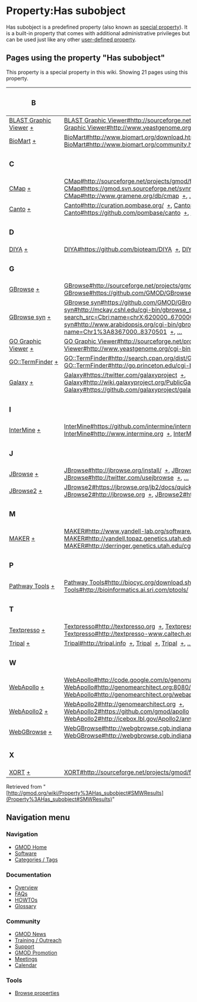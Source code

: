 



<span id="top"></span>




# <span dir="auto">Property:Has subobject</span>











Has subobject is a predefined property (also known as <a
href="https://www.semantic-mediawiki.org/wiki/Help:Special_properties"
class="external text" rel="nofollow">special property</a>). It is a
built-in property that comes with additional administrative privileges
but can be used just like any other
<a href="https://www.semantic-mediawiki.org/wiki/Property"
class="external text" rel="nofollow">user-defined property</a>.



  
<span id="SMWResults"></span>



## Pages using the property "Has subobject"

This property is a special property in this wiki. Showing 21 pages using
this property.

<table style="width: 100%; ">
<colgroup>
<col style="width: 50%" />
<col style="width: 50%" />
</colgroup>
<thead>
<tr class="header">
<th class="smwpropname"><h3 id="b">B</h3></th>
<th></th>
</tr>
</thead>
<tbody>
<tr class="odd">
<td class="smwpropname"><a href="BLAST_Graphic_Viewer.1"
title="BLAST Graphic Viewer">BLAST Graphic Viewer</a> <span
class="smwbrowse"><a href="Special%253ABrowse/BLAST-20Graphic-20Viewer"
title="Special%253ABrowse/BLAST-20Graphic-20Viewer">+</a></span></td>
<td class="smwprops"><a
href="BLAST_Graphic_Viewer.1#http:.2F.2Fsourceforge.net.2Fprojects.2Fgmod.2Ffiles.2FblastGraphic.2F"
title="BLAST Graphic Viewer">BLAST Graphic
Viewer#http://sourceforge.net/projects/gmod/files/blastGraphic/</a>  <span
class="smwsearch"><a
href="Special%3ASearchByProperty/Has-20subobject/BLAST-20Graphic-20Viewer-23http%3A-2F-2Fsourceforge.net-2Fprojects-2Fgmod-2Ffiles-2FblastGraphic-2F"
title="Special%3ASearchByProperty/Has-20subobject/BLAST-20Graphic-20Viewer-23http%3A-2F-2Fsourceforge.net-2Fprojects-2Fgmod-2Ffiles-2FblastGraphic-2F">+</a></span>,
<a
href="BLAST_Graphic_Viewer.1#http:.2F.2Fwww.yeastgenome.org.2Fcgi-bin.2Fblast-sgd.pl"
title="BLAST Graphic Viewer">BLAST Graphic
Viewer#http://www.yeastgenome.org/cgi-bin/blast-sgd.pl</a>  <span
class="smwsearch"><a
href="Special%3ASearchByProperty/Has-20subobject/BLAST-20Graphic-20Viewer-23http%3A-2F-2Fwww.yeastgenome.org-2Fcgi-2Dbin-2Fblast-2Dsgd.pl"
title="Special%3ASearchByProperty/Has-20subobject/BLAST-20Graphic-20Viewer-23http%3A-2F-2Fwww.yeastgenome.org-2Fcgi-2Dbin-2Fblast-2Dsgd.pl">+</a></span></td>
</tr>
<tr class="even">
<td class="smwpropname"><a href="BioMart"
title="BioMart">BioMart</a> <span class="smwbrowse"><a
href="Special%253ABrowse/BioMart"
title="Special%253ABrowse/BioMart">+</a></span></td>
<td class="smwprops"><a
href="BioMart#http:.2F.2Fwww.biomart.org.2Fdownload.html"
title="BioMart">BioMart#http://www.biomart.org/download.html</a>  <span
class="smwsearch"><a
href="Special%3ASearchByProperty/Has-20subobject/BioMart-23http%3A-2F-2Fwww.biomart.org-2Fdownload.html"
title="Special%3ASearchByProperty/Has-20subobject/BioMart-23http%3A-2F-2Fwww.biomart.org-2Fdownload.html">+</a></span>,
<a href="BioMart#http:.2F.2Fwww.biomart.org.2F"
title="BioMart">BioMart#http://www.biomart.org/</a>  <span
class="smwsearch"><a
href="Special%3ASearchByProperty/Has-20subobject/BioMart-23http%3A-2F-2Fwww.biomart.org-2F"
title="Special%3ASearchByProperty/Has-20subobject/BioMart-23http%3A-2F-2Fwww.biomart.org-2F">+</a></span>,
<a href="BioMart#http:.2F.2Fwww.biomart.org.2Fcommunity.html"
title="BioMart">BioMart#http://www.biomart.org/community.html</a>  <span
class="smwsearch"><a
href="Special%3ASearchByProperty/Has-20subobject/BioMart-23http%3A-2F-2Fwww.biomart.org-2Fcommunity.html"
title="Special%3ASearchByProperty/Has-20subobject/BioMart-23http%3A-2F-2Fwww.biomart.org-2Fcommunity.html">+</a></span>,
<a href="Special%3APageProperty/BioMart%3A%3AHas_subobject"
title="Special:PageProperty/BioMart::Has subobject">…</a></td>
</tr>
<tr class="odd">
<td class="smwpropname"><h3 id="c">C</h3></td>
<td></td>
</tr>
<tr class="even">
<td class="smwpropname"><a href="CMap.1" title="CMap">CMap</a> <span
class="smwbrowse"><a href="Special%253ABrowse/CMap"
title="Special%253ABrowse/CMap">+</a></span></td>
<td class="smwprops"><a
href="CMap.1#http:.2F.2Fsourceforge.net.2Fprojects.2Fgmod.2Ffiles.2Fcmap.2F"
title="CMap">CMap#http://sourceforge.net/projects/gmod/files/cmap/</a>  <span
class="smwsearch"><a
href="Special%3ASearchByProperty/Has-20subobject/CMap-23http%3A-2F-2Fsourceforge.net-2Fprojects-2Fgmod-2Ffiles-2Fcmap-2F"
title="Special%3ASearchByProperty/Has-20subobject/CMap-23http%3A-2F-2Fsourceforge.net-2Fprojects-2Fgmod-2Ffiles-2Fcmap-2F">+</a></span>,
<a
href="CMap.1#https:.2F.2Fgmod.svn.sourceforge.net.2Fsvnroot.2Fgmod.2Fcmap"
title="CMap">CMap#https://gmod.svn.sourceforge.net/svnroot/gmod/cmap</a>  <span
class="smwsearch"><a
href="Special%3ASearchByProperty/Has-20subobject/CMap-23https%3A-2F-2Fgmod.svn.sourceforge.net-2Fsvnroot-2Fgmod-2Fcmap"
title="Special%3ASearchByProperty/Has-20subobject/CMap-23https%3A-2F-2Fgmod.svn.sourceforge.net-2Fsvnroot-2Fgmod-2Fcmap">+</a></span>,
<a href="CMap.1#http:.2F.2Fwww.gramene.org.2Fdb.2Fcmap"
title="CMap">CMap#http://www.gramene.org/db/cmap</a>  <span
class="smwsearch"><a
href="Special%3ASearchByProperty/Has-20subobject/CMap-23http%3A-2F-2Fwww.gramene.org-2Fdb-2Fcmap"
title="Special%3ASearchByProperty/Has-20subobject/CMap-23http%3A-2F-2Fwww.gramene.org-2Fdb-2Fcmap">+</a></span>,
<a href="Special%3APageProperty/CMap%3A%3AHas_subobject"
title="Special:PageProperty/CMap::Has subobject">…</a></td>
</tr>
<tr class="odd">
<td class="smwpropname"><a href="Canto" title="Canto">Canto</a> <span
class="smwbrowse"><a href="Special%253ABrowse/Canto"
title="Special%253ABrowse/Canto">+</a></span></td>
<td class="smwprops"><a href="Canto#http:.2F.2Fcuration.pombase.org.2F"
title="Canto">Canto#http://curation.pombase.org/</a>  <span
class="smwsearch"><a
href="Special%3ASearchByProperty/Has-20subobject/Canto-23http%3A-2F-2Fcuration.pombase.org-2F"
title="Special%3ASearchByProperty/Has-20subobject/Canto-23http%3A-2F-2Fcuration.pombase.org-2F">+</a></span>,
<a href="Canto#http:.2F.2Fcuration.pombase.org.2Fdemo"
title="Canto">Canto#http://curation.pombase.org/demo</a>  <span
class="smwsearch"><a
href="Special%3ASearchByProperty/Has-20subobject/Canto-23http%3A-2F-2Fcuration.pombase.org-2Fdemo"
title="Special%3ASearchByProperty/Has-20subobject/Canto-23http%3A-2F-2Fcuration.pombase.org-2Fdemo">+</a></span>,
<a href="Canto#https:.2F.2Fgithub.com.2Fpombase.2Fcanto"
title="Canto">Canto#https://github.com/pombase/canto</a>  <span
class="smwsearch"><a
href="Special%3ASearchByProperty/Has-20subobject/Canto-23https%3A-2F-2Fgithub.com-2Fpombase-2Fcanto"
title="Special%3ASearchByProperty/Has-20subobject/Canto-23https%3A-2F-2Fgithub.com-2Fpombase-2Fcanto">+</a></span>,
<a href="Special%3APageProperty/Canto%3A%3AHas_subobject"
title="Special:PageProperty/Canto::Has subobject">…</a></td>
</tr>
<tr class="even">
<td class="smwpropname"><h3 id="d">D</h3></td>
<td></td>
</tr>
<tr class="odd">
<td class="smwpropname"><a href="DIYA" title="DIYA">DIYA</a> <span
class="smwbrowse"><a href="Special%253ABrowse/DIYA"
title="Special%253ABrowse/DIYA">+</a></span></td>
<td class="smwprops"><a
href="DIYA#https:.2F.2Fgithub.com.2Fbioteam.2FDIYA"
title="DIYA">DIYA#https://github.com/bioteam/DIYA</a>  <span
class="smwsearch"><a
href="Special%3ASearchByProperty/Has-20subobject/DIYA-23https%3A-2F-2Fgithub.com-2Fbioteam-2FDIYA"
title="Special%3ASearchByProperty/Has-20subobject/DIYA-23https%3A-2F-2Fgithub.com-2Fbioteam-2FDIYA">+</a></span>,
<a href="DIYA#_2957d43c15df6d72a07738da3e51a062"
title="DIYA">DIYA</a>  <span class="smwsearch"><a
href="Special%3ASearchByProperty/Has-20subobject/DIYA-23_2957d43c15df6d72a07738da3e51a062"
title="Special%3ASearchByProperty/Has-20subobject/DIYA-23 2957d43c15df6d72a07738da3e51a062">+</a></span></td>
</tr>
<tr class="even">
<td class="smwpropname"><h3 id="g">G</h3></td>
<td></td>
</tr>
<tr class="odd">
<td class="smwpropname"><a href="GBrowse.1"
title="GBrowse">GBrowse</a> <span class="smwbrowse"><a
href="Special%253ABrowse/GBrowse"
title="Special%253ABrowse/GBrowse">+</a></span></td>
<td class="smwprops"><a
href="GBrowse.1#http:.2F.2Fsourceforge.net.2Fprojects.2Fgmod.2Ffiles.2FGeneric.2520Genome.2520Browser.2F"
title="GBrowse">GBrowse#http://sourceforge.net/projects/gmod/files/Generic%20Genome%20Browser/</a>  <span
class="smwsearch"><a
href="Special%3ASearchByProperty/Has-20subobject/GBrowse-23http%3A-2F-2Fsourceforge.net-2Fprojects-2Fgmod-2Ffiles-2FGeneric-2520Genome-2520Browser-2F"
title="Special%3ASearchByProperty/Has-20subobject/GBrowse-23http%3A-2F-2Fsourceforge.net-2Fprojects-2Fgmod-2Ffiles-2FGeneric-2520Genome-2520Browser-2F">+</a></span>,
<a href="GBrowse.1#https:.2F.2Fgithub.com.2FGMOD.2FGBrowse"
title="GBrowse">GBrowse#https://github.com/GMOD/GBrowse</a>  <span
class="smwsearch"><a
href="Special%3ASearchByProperty/Has-20subobject/GBrowse-23https%3A-2F-2Fgithub.com-2FGMOD-2FGBrowse"
title="Special%3ASearchByProperty/Has-20subobject/GBrowse-23https%3A-2F-2Fgithub.com-2FGMOD-2FGBrowse">+</a></span>,
<a href="GBrowse.1#http:.2F.2Fgbrowse.org"
title="GBrowse">GBrowse#http://gbrowse.org</a>  <span
class="smwsearch"><a
href="Special%3ASearchByProperty/Has-20subobject/GBrowse-23http%3A-2F-2Fgbrowse.org"
title="Special%3ASearchByProperty/Has-20subobject/GBrowse-23http%3A-2F-2Fgbrowse.org">+</a></span>,
<a href="Special%3APageProperty/GBrowse%3A%3AHas_subobject"
title="Special:PageProperty/GBrowse::Has subobject">…</a></td>
</tr>
<tr class="even">
<td class="smwpropname"><a href="GBrowse_syn.1"
title="GBrowse syn">GBrowse syn</a> <span class="smwbrowse"><a
href="Special%253ABrowse/GBrowse-20syn"
title="Special%253ABrowse/GBrowse-20syn">+</a></span></td>
<td class="smwprops"><a
href="GBrowse_syn.1#https:.2F.2Fgithub.com.2FGMOD.2FGBrowse"
title="GBrowse syn">GBrowse
syn#https://github.com/GMOD/GBrowse</a>  <span class="smwsearch"><a
href="Special%3ASearchByProperty/Has-20subobject/GBrowse-20syn-23https%3A-2F-2Fgithub.com-2FGMOD-2FGBrowse"
title="Special%3ASearchByProperty/Has-20subobject/GBrowse-20syn-23https%3A-2F-2Fgithub.com-2FGMOD-2FGBrowse">+</a></span>,
<a
href="GBrowse_syn.1#http:.2F.2Fmckay.cshl.edu.2Fcgi-bin.2Fgbrowse_syn.2Fmercator.2F.3Fsearch_src.3DCbri.3Bname.3DchrX:620000..670000"
title="GBrowse syn">GBrowse
syn#http://mckay.cshl.edu/cgi-bin/gbrowse_syn/mercator/?search_src=Cbri;name=chrX:620000..670000</a>  <span
class="smwsearch"><a
href="Special%3ASearchByProperty/Has-20subobject/GBrowse-20syn-23http%3A-2F-2Fmckay.cshl.edu-2Fcgi-2Dbin-2Fgbrowse_syn-2Fmercator-2F-3Fsearch_src=Cbri%3Bname=chrX%3A620000..670000"
title="Special%3ASearchByProperty/Has-20subobject/GBrowse-20syn-23http:-2F-2Fmckay.cshl.edu-2Fcgi-2Dbin-2Fgbrowse syn-2Fmercator-2F-3Fsearch src=Cbri;name=chrX:620000..670000">+</a></span>,
<a
href="GBrowse_syn.1#http:.2F.2Fwww.arabidopsis.org.2Fcgi-bin.2Fgbrowse_syn.2Farabidopsis.2F.3Fname.3DChr1.253A8367000..8370501"
title="GBrowse syn">GBrowse
syn#http://www.arabidopsis.org/cgi-bin/gbrowse_syn/arabidopsis/?name=Chr1%3A8367000..8370501</a>  <span
class="smwsearch"><a
href="Special%3ASearchByProperty/Has-20subobject/GBrowse-20syn-23http%3A-2F-2Fwww.arabidopsis.org-2Fcgi-2Dbin-2Fgbrowse_syn-2Farabidopsis-2F-3Fname=Chr1-253A8367000..8370501"
title="Special%3ASearchByProperty/Has-20subobject/GBrowse-20syn-23http:-2F-2Fwww.arabidopsis.org-2Fcgi-2Dbin-2Fgbrowse syn-2Farabidopsis-2F-3Fname=Chr1-253A8367000..8370501">+</a></span>,
<a href="Special%3APageProperty/GBrowse_syn%3A%3AHas_subobject"
title="Special:PageProperty/GBrowse syn::Has subobject">…</a></td>
</tr>
<tr class="odd">
<td class="smwpropname"><a href="GO_Graphic_Viewer.1"
title="GO Graphic Viewer">GO Graphic Viewer</a> <span
class="smwbrowse"><a href="Special%253ABrowse/GO-20Graphic-20Viewer"
title="Special%253ABrowse/GO-20Graphic-20Viewer">+</a></span></td>
<td class="smwprops"><a
href="GO_Graphic_Viewer.1#http:.2F.2Fsourceforge.net.2Fprojects.2Fgmod.2Ffiles.2FGOView.2F"
title="GO Graphic Viewer">GO Graphic
Viewer#http://sourceforge.net/projects/gmod/files/GOView/</a>  <span
class="smwsearch"><a
href="Special%3ASearchByProperty/Has-20subobject/GO-20Graphic-20Viewer-23http%3A-2F-2Fsourceforge.net-2Fprojects-2Fgmod-2Ffiles-2FGOView-2F"
title="Special%3ASearchByProperty/Has-20subobject/GO-20Graphic-20Viewer-23http%3A-2F-2Fsourceforge.net-2Fprojects-2Fgmod-2Ffiles-2FGOView-2F">+</a></span>,
<a
href="GO_Graphic_Viewer.1#http:.2F.2Fwww.yeastgenome.org.2Fcgi-bin.2FGO.2FgoTermFinder.pl"
title="GO Graphic Viewer">GO Graphic
Viewer#http://www.yeastgenome.org/cgi-bin/GO/goTermFinder.pl</a>  <span
class="smwsearch"><a
href="Special%3ASearchByProperty/Has-20subobject/GO-20Graphic-20Viewer-23http%3A-2F-2Fwww.yeastgenome.org-2Fcgi-2Dbin-2FGO-2FgoTermFinder.pl"
title="Special%3ASearchByProperty/Has-20subobject/GO-20Graphic-20Viewer-23http%3A-2F-2Fwww.yeastgenome.org-2Fcgi-2Dbin-2FGO-2FgoTermFinder.pl">+</a></span></td>
</tr>
<tr class="even">
<td class="smwpropname"><a href="GO%3A%3ATermFinder.1"
title="GO::TermFinder">GO::TermFinder</a> <span class="smwbrowse"><a
href="Special%253ABrowse/GO%3A%3ATermFinder"
title="Special%253ABrowse/GO%3A%3ATermFinder">+</a></span></td>
<td class="smwprops"><a
href="GO%3A%3ATermFinder.1#http:.2F.2Fsearch.cpan.org.2Fdist.2FGO-TermFinder.2F"
title="GO::TermFinder">GO::TermFinder#http://search.cpan.org/dist/GO-TermFinder/</a>  <span
class="smwsearch"><a
href="Special%3ASearchByProperty/Has-20subobject/GO%3A%3ATermFinder-23http%3A-2F-2Fsearch.cpan.org-2Fdist-2FGO-2DTermFinder-2F"
title="Special%3ASearchByProperty/Has-20subobject/GO%3A%3ATermFinder-23http%3A-2F-2Fsearch.cpan.org-2Fdist-2FGO-2DTermFinder-2F">+</a></span>,
<a
href="GO%3A%3ATermFinder.1#http:.2F.2Fgo.princeton.edu.2Fcgi-bin.2FGOTermFinder.2FGOTermFinder"
title="GO::TermFinder">GO::TermFinder#http://go.princeton.edu/cgi-bin/GOTermFinder/GOTermFinder</a>  <span
class="smwsearch"><a
href="Special%3ASearchByProperty/Has-20subobject/GO%3A%3ATermFinder-23http%3A-2F-2Fgo.princeton.edu-2Fcgi-2Dbin-2FGOTermFinder-2FGOTermFinder"
title="Special%3ASearchByProperty/Has-20subobject/GO%3A%3ATermFinder-23http%3A-2F-2Fgo.princeton.edu-2Fcgi-2Dbin-2FGOTermFinder-2FGOTermFinder">+</a></span></td>
</tr>
<tr class="odd">
<td class="smwpropname"><a href="Galaxy.1"
title="Galaxy">Galaxy</a> <span class="smwbrowse"><a
href="Special%253ABrowse/Galaxy"
title="Special%253ABrowse/Galaxy">+</a></span></td>
<td class="smwprops"><a
href="Galaxy.1#https:.2F.2Ftwitter.com.2Fgalaxyproject"
title="Galaxy">Galaxy#https://twitter.com/galaxyproject</a>  <span
class="smwsearch"><a
href="Special%3ASearchByProperty/Has-20subobject/Galaxy-23https%3A-2F-2Ftwitter.com-2Fgalaxyproject"
title="Special%3ASearchByProperty/Has-20subobject/Galaxy-23https%3A-2F-2Ftwitter.com-2Fgalaxyproject">+</a></span>,
<a
href="Galaxy.1#http:.2F.2Fwiki.galaxyproject.org.2FPublicGalaxyServers"
title="Galaxy">Galaxy#http://wiki.galaxyproject.org/PublicGalaxyServers</a>  <span
class="smwsearch"><a
href="Special%3ASearchByProperty/Has-20subobject/Galaxy-23http%3A-2F-2Fwiki.galaxyproject.org-2FPublicGalaxyServers"
title="Special%3ASearchByProperty/Has-20subobject/Galaxy-23http%3A-2F-2Fwiki.galaxyproject.org-2FPublicGalaxyServers">+</a></span>,
<a href="Galaxy.1#https:.2F.2Fgithub.com.2Fgalaxyproject.2Fgalaxy.2F"
title="Galaxy">Galaxy#https://github.com/galaxyproject/galaxy/</a>  <span
class="smwsearch"><a
href="Special%3ASearchByProperty/Has-20subobject/Galaxy-23https%3A-2F-2Fgithub.com-2Fgalaxyproject-2Fgalaxy-2F"
title="Special%3ASearchByProperty/Has-20subobject/Galaxy-23https%3A-2F-2Fgithub.com-2Fgalaxyproject-2Fgalaxy-2F">+</a></span>,
<a href="Special%3APageProperty/Galaxy%3A%3AHas_subobject"
title="Special:PageProperty/Galaxy::Has subobject">…</a></td>
</tr>
<tr class="even">
<td class="smwpropname"><h3 id="i">I</h3></td>
<td></td>
</tr>
<tr class="odd">
<td class="smwpropname"><a href="InterMine"
title="InterMine">InterMine</a> <span class="smwbrowse"><a
href="Special%253ABrowse/InterMine"
title="Special%253ABrowse/InterMine">+</a></span></td>
<td class="smwprops"><a
href="InterMine#https:.2F.2Fgithub.com.2Fintermine.2Fintermine.git"
title="InterMine">InterMine#https://github.com/intermine/intermine.git</a>  <span
class="smwsearch"><a
href="Special%3ASearchByProperty/Has-20subobject/InterMine-23https%3A-2F-2Fgithub.com-2Fintermine-2Fintermine.git"
title="Special%3ASearchByProperty/Has-20subobject/InterMine-23https%3A-2F-2Fgithub.com-2Fintermine-2Fintermine.git">+</a></span>,
<a href="InterMine#http:.2F.2Fwww.intermine.org"
title="InterMine">InterMine#http://www.intermine.org</a>  <span
class="smwsearch"><a
href="Special%3ASearchByProperty/Has-20subobject/InterMine-23http%3A-2F-2Fwww.intermine.org"
title="Special%3ASearchByProperty/Has-20subobject/InterMine-23http%3A-2F-2Fwww.intermine.org">+</a></span>,
<a href="InterMine#http:.2F.2Fwww.flymine.org"
title="InterMine">InterMine#http://www.flymine.org</a>  <span
class="smwsearch"><a
href="Special%3ASearchByProperty/Has-20subobject/InterMine-23http%3A-2F-2Fwww.flymine.org"
title="Special%3ASearchByProperty/Has-20subobject/InterMine-23http%3A-2F-2Fwww.flymine.org">+</a></span>,
<a href="Special%3APageProperty/InterMine%3A%3AHas_subobject"
title="Special:PageProperty/InterMine::Has subobject">…</a></td>
</tr>
<tr class="even">
<td class="smwpropname"><h3 id="j">J</h3></td>
<td></td>
</tr>
<tr class="odd">
<td class="smwpropname"><a href="JBrowse.1"
title="JBrowse">JBrowse</a> <span class="smwbrowse"><a
href="Special%253ABrowse/JBrowse"
title="Special%253ABrowse/JBrowse">+</a></span></td>
<td class="smwprops"><a
href="JBrowse.1#http:.2F.2Fjbrowse.org.2Finstall.2F"
title="JBrowse">JBrowse#http://jbrowse.org/install/</a>  <span
class="smwsearch"><a
href="Special%3ASearchByProperty/Has-20subobject/JBrowse-23http%3A-2F-2Fjbrowse.org-2Finstall-2F"
title="Special%3ASearchByProperty/Has-20subobject/JBrowse-23http%3A-2F-2Fjbrowse.org-2Finstall-2F">+</a></span>,
<a href="JBrowse.1#http:.2F.2Fjbrowse.org"
title="JBrowse">JBrowse#http://jbrowse.org</a>  <span
class="smwsearch"><a
href="Special%3ASearchByProperty/Has-20subobject/JBrowse-23http%3A-2F-2Fjbrowse.org"
title="Special%3ASearchByProperty/Has-20subobject/JBrowse-23http%3A-2F-2Fjbrowse.org">+</a></span>,
<a href="JBrowse.1#http:.2F.2Ftwitter.com.2Fusejbrowse"
title="JBrowse">JBrowse#http://twitter.com/usejbrowse</a>  <span
class="smwsearch"><a
href="Special%3ASearchByProperty/Has-20subobject/JBrowse-23http%3A-2F-2Ftwitter.com-2Fusejbrowse"
title="Special%3ASearchByProperty/Has-20subobject/JBrowse-23http%3A-2F-2Ftwitter.com-2Fusejbrowse">+</a></span>,
<a href="Special%3APageProperty/JBrowse%3A%3AHas_subobject"
title="Special:PageProperty/JBrowse::Has subobject">…</a></td>
</tr>
<tr class="even">
<td class="smwpropname"><a href="JBrowse2"
title="JBrowse2">JBrowse2</a> <span class="smwbrowse"><a
href="Special%253ABrowse/JBrowse2"
title="Special%253ABrowse/JBrowse2">+</a></span></td>
<td class="smwprops"><a
href="JBrowse2#https:.2F.2Fjbrowse.org.2Fjb2.2Fdocs.2Fquickstart_web"
title="JBrowse2">JBrowse2#https://jbrowse.org/jb2/docs/quickstart_web</a>  <span
class="smwsearch"><a
href="Special%3ASearchByProperty/Has-20subobject/JBrowse2-23https%3A-2F-2Fjbrowse.org-2Fjb2-2Fdocs-2Fquickstart_web"
title="Special%3ASearchByProperty/Has-20subobject/JBrowse2-23https:-2F-2Fjbrowse.org-2Fjb2-2Fdocs-2Fquickstart web">+</a></span>,
<a href="JBrowse2#http:.2F.2Fjbrowse.org"
title="JBrowse2">JBrowse2#http://jbrowse.org</a>  <span
class="smwsearch"><a
href="Special%3ASearchByProperty/Has-20subobject/JBrowse2-23http%3A-2F-2Fjbrowse.org"
title="Special%3ASearchByProperty/Has-20subobject/JBrowse2-23http%3A-2F-2Fjbrowse.org">+</a></span>,
<a href="JBrowse2#http:.2F.2Ftwitter.com.2Fusejbrowse"
title="JBrowse2">JBrowse2#http://twitter.com/usejbrowse</a>  <span
class="smwsearch"><a
href="Special%3ASearchByProperty/Has-20subobject/JBrowse2-23http%3A-2F-2Ftwitter.com-2Fusejbrowse"
title="Special%3ASearchByProperty/Has-20subobject/JBrowse2-23http%3A-2F-2Ftwitter.com-2Fusejbrowse">+</a></span>,
<a href="Special%3APageProperty/JBrowse2%3A%3AHas_subobject"
title="Special:PageProperty/JBrowse2::Has subobject">…</a></td>
</tr>
<tr class="odd">
<td class="smwpropname"><h3 id="m">M</h3></td>
<td></td>
</tr>
<tr class="even">
<td class="smwpropname"><a href="MAKER.1" title="MAKER">MAKER</a> <span
class="smwbrowse"><a href="Special%253ABrowse/MAKER"
title="Special%253ABrowse/MAKER">+</a></span></td>
<td class="smwprops"><a
href="MAKER.1#http:.2F.2Fwww.yandell-lab.org.2Fsoftware.2Fmaker.html"
title="MAKER">MAKER#http://www.yandell-lab.org/software/maker.html</a>  <span
class="smwsearch"><a
href="Special%3ASearchByProperty/Has-20subobject/MAKER-23http%3A-2F-2Fwww.yandell-2Dlab.org-2Fsoftware-2Fmaker.html"
title="Special%3ASearchByProperty/Has-20subobject/MAKER-23http%3A-2F-2Fwww.yandell-2Dlab.org-2Fsoftware-2Fmaker.html">+</a></span>,
<a
href="MAKER.1#http:.2F.2Fyandell.topaz.genetics.utah.edu.2Fcgi-bin.2Fmaker_license.cgi"
title="MAKER">MAKER#http://yandell.topaz.genetics.utah.edu/cgi-bin/maker_license.cgi</a>  <span
class="smwsearch"><a
href="Special%3ASearchByProperty/Has-20subobject/MAKER-23http%3A-2F-2Fyandell.topaz.genetics.utah.edu-2Fcgi-2Dbin-2Fmaker_license.cgi"
title="Special%3ASearchByProperty/Has-20subobject/MAKER-23http:-2F-2Fyandell.topaz.genetics.utah.edu-2Fcgi-2Dbin-2Fmaker license.cgi">+</a></span>,
<a
href="MAKER.1#http:.2F.2Fderringer.genetics.utah.edu.2Fcgi-bin.2FMWAS.2Fmaker.cgi"
title="MAKER">MAKER#http://derringer.genetics.utah.edu/cgi-bin/MWAS/maker.cgi</a>  <span
class="smwsearch"><a
href="Special%3ASearchByProperty/Has-20subobject/MAKER-23http%3A-2F-2Fderringer.genetics.utah.edu-2Fcgi-2Dbin-2FMWAS-2Fmaker.cgi"
title="Special%3ASearchByProperty/Has-20subobject/MAKER-23http%3A-2F-2Fderringer.genetics.utah.edu-2Fcgi-2Dbin-2FMWAS-2Fmaker.cgi">+</a></span>,
<a href="Special%3APageProperty/MAKER%3A%3AHas_subobject"
title="Special:PageProperty/MAKER::Has subobject">…</a></td>
</tr>
<tr class="odd">
<td class="smwpropname"><h3 id="p">P</h3></td>
<td></td>
</tr>
<tr class="even">
<td class="smwpropname"><a href="Pathway_Tools.1"
title="Pathway Tools">Pathway Tools</a> <span class="smwbrowse"><a
href="Special%253ABrowse/Pathway-20Tools"
title="Special%253ABrowse/Pathway-20Tools">+</a></span></td>
<td class="smwprops"><a
href="Pathway_Tools.1#http:.2F.2Fbiocyc.org.2Fdownload.shtml"
title="Pathway Tools">Pathway
Tools#http://biocyc.org/download.shtml</a>  <span class="smwsearch"><a
href="Special%3ASearchByProperty/Has-20subobject/Pathway-20Tools-23http%3A-2F-2Fbiocyc.org-2Fdownload.shtml"
title="Special%3ASearchByProperty/Has-20subobject/Pathway-20Tools-23http%3A-2F-2Fbiocyc.org-2Fdownload.shtml">+</a></span>,
<a
href="Pathway_Tools.1#http:.2F.2Fbioinformatics.ai.sri.com.2Fptools.2F"
title="Pathway Tools">Pathway
Tools#http://bioinformatics.ai.sri.com/ptools/</a>  <span
class="smwsearch"><a
href="Special%3ASearchByProperty/Has-20subobject/Pathway-20Tools-23http%3A-2F-2Fbioinformatics.ai.sri.com-2Fptools-2F"
title="Special%3ASearchByProperty/Has-20subobject/Pathway-20Tools-23http%3A-2F-2Fbioinformatics.ai.sri.com-2Fptools-2F">+</a></span>,
<a href="Pathway_Tools.1#http:.2F.2Fbiocyc.org.2F"
title="Pathway Tools">Pathway Tools#http://biocyc.org/</a>  <span
class="smwsearch"><a
href="Special%3ASearchByProperty/Has-20subobject/Pathway-20Tools-23http%3A-2F-2Fbiocyc.org-2F"
title="Special%3ASearchByProperty/Has-20subobject/Pathway-20Tools-23http%3A-2F-2Fbiocyc.org-2F">+</a></span>,
<a href="Special%3APageProperty/Pathway_Tools%3A%3AHas_subobject"
title="Special:PageProperty/Pathway Tools::Has subobject">…</a></td>
</tr>
<tr class="odd">
<td class="smwpropname"><h3 id="t">T</h3></td>
<td></td>
</tr>
<tr class="even">
<td class="smwpropname"><a href="Textpresso"
title="Textpresso">Textpresso</a> <span class="smwbrowse"><a
href="Special%253ABrowse/Textpresso"
title="Special%253ABrowse/Textpresso">+</a></span></td>
<td class="smwprops"><a href="Textpresso#http:.2F.2Ftextpresso.org"
title="Textpresso">Textpresso#http://textpresso.org</a>  <span
class="smwsearch"><a
href="Special%3ASearchByProperty/Has-20subobject/Textpresso-23http%3A-2F-2Ftextpresso.org"
title="Special%3ASearchByProperty/Has-20subobject/Textpresso-23http%3A-2F-2Ftextpresso.org">+</a></span>,
<a href="Textpresso#http:.2F.2Ftextpresso.org.2Fdownloads.html"
title="Textpresso">Textpresso#http://textpresso.org/downloads.html</a>  <span
class="smwsearch"><a
href="Special%3ASearchByProperty/Has-20subobject/Textpresso-23http%3A-2F-2Ftextpresso.org-2Fdownloads.html"
title="Special%3ASearchByProperty/Has-20subobject/Textpresso-23http%3A-2F-2Ftextpresso.org-2Fdownloads.html">+</a></span>,
<a
href="Textpresso#http:.2F.2Ftextpresso-www.caltech.edu.2Fcgi-bin.2Fcelegans.2Fuser_guide"
title="Textpresso">Textpresso#http://textpresso-www.caltech.edu/cgi-bin/celegans/user_guide</a>  <span
class="smwsearch"><a
href="Special%3ASearchByProperty/Has-20subobject/Textpresso-23http%3A-2F-2Ftextpresso-2Dwww.caltech.edu-2Fcgi-2Dbin-2Fcelegans-2Fuser_guide"
title="Special%3ASearchByProperty/Has-20subobject/Textpresso-23http:-2F-2Ftextpresso-2Dwww.caltech.edu-2Fcgi-2Dbin-2Fcelegans-2Fuser guide">+</a></span>,
<a href="Special%3APageProperty/Textpresso%3A%3AHas_subobject"
title="Special:PageProperty/Textpresso::Has subobject">…</a></td>
</tr>
<tr class="odd">
<td class="smwpropname"><a href="Tripal.1"
title="Tripal">Tripal</a> <span class="smwbrowse"><a
href="Special%253ABrowse/Tripal"
title="Special%253ABrowse/Tripal">+</a></span></td>
<td class="smwprops"><a href="Tripal.1#http:.2F.2Ftripal.info"
title="Tripal">Tripal#http://tripal.info</a>  <span class="smwsearch"><a
href="Special%3ASearchByProperty/Has-20subobject/Tripal-23http%3A-2F-2Ftripal.info"
title="Special%3ASearchByProperty/Has-20subobject/Tripal-23http%3A-2F-2Ftripal.info">+</a></span>,
<a href="Tripal.1#_c72e4a5953ad38254b5ae05e4fca68cf"
title="Tripal">Tripal</a>  <span class="smwsearch"><a
href="Special%3ASearchByProperty/Has-20subobject/Tripal-23_c72e4a5953ad38254b5ae05e4fca68cf"
title="Special%3ASearchByProperty/Has-20subobject/Tripal-23 c72e4a5953ad38254b5ae05e4fca68cf">+</a></span>,
<a href="Tripal.1#_8904ca0c9942fceca83d1637dceaa4e9"
title="Tripal">Tripal</a>  <span class="smwsearch"><a
href="Special%3ASearchByProperty/Has-20subobject/Tripal-23_8904ca0c9942fceca83d1637dceaa4e9"
title="Special%3ASearchByProperty/Has-20subobject/Tripal-23 8904ca0c9942fceca83d1637dceaa4e9">+</a></span>,
<a href="Special%3APageProperty/Tripal%3A%3AHas_subobject"
title="Special:PageProperty/Tripal::Has subobject">…</a></td>
</tr>
<tr class="even">
<td class="smwpropname"><h3 id="w">W</h3></td>
<td></td>
</tr>
<tr class="odd">
<td class="smwpropname"><a href="WebApollo.1"
title="WebApollo">WebApollo</a> <span class="smwbrowse"><a
href="Special%253ABrowse/WebApollo"
title="Special%253ABrowse/WebApollo">+</a></span></td>
<td class="smwprops"><a
href="WebApollo.1#http:.2F.2Fcode.google.com.2Fp.2Fgenomancer"
title="WebApollo">WebApollo#http://code.google.com/p/genomancer</a>  <span
class="smwsearch"><a
href="Special%3ASearchByProperty/Has-20subobject/WebApollo-23http%3A-2F-2Fcode.google.com-2Fp-2Fgenomancer"
title="Special%3ASearchByProperty/Has-20subobject/WebApollo-23http%3A-2F-2Fcode.google.com-2Fp-2Fgenomancer">+</a></span>,
<a
href="WebApollo.1#http:.2F.2Fgenomearchitect.org:8080.2FWebApolloDemo.2F"
title="WebApollo">WebApollo#http://genomearchitect.org:8080/WebApolloDemo/</a>  <span
class="smwsearch"><a
href="Special%3ASearchByProperty/Has-20subobject/WebApollo-23http%3A-2F-2Fgenomearchitect.org:8080-2FWebApolloDemo-2F"
title="Special%3ASearchByProperty/Has-20subobject/WebApollo-23http%3A-2F-2Fgenomearchitect.org:8080-2FWebApolloDemo-2F">+</a></span>,
<a
href="WebApollo.1#http:.2F.2Fgenomearchitect.org.2Fwebapollo.2Freleases.2F"
title="WebApollo">WebApollo#http://genomearchitect.org/webapollo/releases/</a>  <span
class="smwsearch"><a
href="Special%3ASearchByProperty/Has-20subobject/WebApollo-23http%3A-2F-2Fgenomearchitect.org-2Fwebapollo-2Freleases-2F"
title="Special%3ASearchByProperty/Has-20subobject/WebApollo-23http%3A-2F-2Fgenomearchitect.org-2Fwebapollo-2Freleases-2F">+</a></span>,
<a href="Special%3APageProperty/WebApollo%3A%3AHas_subobject"
title="Special:PageProperty/WebApollo::Has subobject">…</a></td>
</tr>
<tr class="even">
<td class="smwpropname"><a href="WebApollo2"
title="WebApollo2">WebApollo2</a> <span class="smwbrowse"><a
href="Special%253ABrowse/WebApollo2"
title="Special%253ABrowse/WebApollo2">+</a></span></td>
<td class="smwprops"><a href="WebApollo2#http:.2F.2Fgenomearchitect.org"
title="WebApollo2">WebApollo2#http://genomearchitect.org</a>  <span
class="smwsearch"><a
href="Special%3ASearchByProperty/Has-20subobject/WebApollo2-23http%3A-2F-2Fgenomearchitect.org"
title="Special%3ASearchByProperty/Has-20subobject/WebApollo2-23http%3A-2F-2Fgenomearchitect.org">+</a></span>,
<a href="WebApollo2#https:.2F.2Fgithub.com.2Fgmod.2Fapollo"
title="WebApollo2">WebApollo2#https://github.com/gmod/apollo</a>  <span
class="smwsearch"><a
href="Special%3ASearchByProperty/Has-20subobject/WebApollo2-23https%3A-2F-2Fgithub.com-2Fgmod-2Fapollo"
title="Special%3ASearchByProperty/Has-20subobject/WebApollo2-23https%3A-2F-2Fgithub.com-2Fgmod-2Fapollo">+</a></span>,
<a
href="WebApollo2#http:.2F.2Ficebox.lbl.gov.2FApollo2.2Fannotator.2Findex"
title="WebApollo2">WebApollo2#http://icebox.lbl.gov/Apollo2/annotator/index</a>  <span
class="smwsearch"><a
href="Special%3ASearchByProperty/Has-20subobject/WebApollo2-23http%3A-2F-2Ficebox.lbl.gov-2FApollo2-2Fannotator-2Findex"
title="Special%3ASearchByProperty/Has-20subobject/WebApollo2-23http%3A-2F-2Ficebox.lbl.gov-2FApollo2-2Fannotator-2Findex">+</a></span>,
<a href="Special%3APageProperty/WebApollo2%3A%3AHas_subobject"
title="Special:PageProperty/WebApollo2::Has subobject">…</a></td>
</tr>
<tr class="odd">
<td class="smwpropname"><a href="WebGBrowse.1"
title="WebGBrowse">WebGBrowse</a> <span class="smwbrowse"><a
href="Special%253ABrowse/WebGBrowse"
title="Special%253ABrowse/WebGBrowse">+</a></span></td>
<td class="smwprops"><a
href="WebGBrowse.1#http:.2F.2Fwebgbrowse.cgb.indiana.edu.2Fwebgbrowse.2Fsoftware.html"
title="WebGBrowse">WebGBrowse#http://webgbrowse.cgb.indiana.edu/webgbrowse/software.html</a>  <span
class="smwsearch"><a
href="Special%3ASearchByProperty/Has-20subobject/WebGBrowse-23http%3A-2F-2Fwebgbrowse.cgb.indiana.edu-2Fwebgbrowse-2Fsoftware.html"
title="Special%3ASearchByProperty/Has-20subobject/WebGBrowse-23http%3A-2F-2Fwebgbrowse.cgb.indiana.edu-2Fwebgbrowse-2Fsoftware.html">+</a></span>,
<a href="WebGBrowse.1#http:.2F.2Fwebgbrowse.cgb.indiana.edu"
title="WebGBrowse">WebGBrowse#http://webgbrowse.cgb.indiana.edu</a>  <span
class="smwsearch"><a
href="Special%3ASearchByProperty/Has-20subobject/WebGBrowse-23http%3A-2F-2Fwebgbrowse.cgb.indiana.edu"
title="Special%3ASearchByProperty/Has-20subobject/WebGBrowse-23http%3A-2F-2Fwebgbrowse.cgb.indiana.edu">+</a></span></td>
</tr>
<tr class="even">
<td class="smwpropname"><h3 id="x">X</h3></td>
<td></td>
</tr>
<tr class="odd">
<td class="smwpropname"><a href="XORT.1" title="XORT">XORT</a> <span
class="smwbrowse"><a href="Special%253ABrowse/XORT"
title="Special%253ABrowse/XORT">+</a></span></td>
<td class="smwprops"><a
href="XORT.1#http:.2F.2Fsourceforge.net.2Fprojects.2Fgmod.2Ffiles.2FOldFiles.2F"
title="XORT">XORT#http://sourceforge.net/projects/gmod/files/OldFiles/</a>  <span
class="smwsearch"><a
href="Special%3ASearchByProperty/Has-20subobject/XORT-23http%3A-2F-2Fsourceforge.net-2Fprojects-2Fgmod-2Ffiles-2FOldFiles-2F"
title="Special%3ASearchByProperty/Has-20subobject/XORT-23http%3A-2F-2Fsourceforge.net-2Fprojects-2Fgmod-2Ffiles-2FOldFiles-2F">+</a></span>,
<a href="XORT.1#_117f6d7d3f08ff9b4488276387dfdcc4"
title="XORT">XORT</a>  <span class="smwsearch"><a
href="Special%3ASearchByProperty/Has-20subobject/XORT-23_117f6d7d3f08ff9b4488276387dfdcc4"
title="Special%3ASearchByProperty/Has-20subobject/XORT-23 117f6d7d3f08ff9b4488276387dfdcc4">+</a></span></td>
</tr>
</tbody>
</table>




Retrieved from
"[http://gmod.org/wiki/Property%3AHas_subobject#SMWResults](Property%3AHas_subobject#SMWResults)"





## Navigation menu









### Navigation



- <span id="n-GMOD-Home">[GMOD Home](Main_Page)</span>
- <span id="n-Software">[Software](GMOD_Components)</span>
- <span id="n-Categories-.2F-Tags">[Categories /
  Tags](Categories)</span>




### Documentation



- <span id="n-Overview">[Overview](Overview)</span>
- <span id="n-FAQs">[FAQs](Category%3AFAQ)</span>
- <span id="n-HOWTOs">[HOWTOs](Category%3AHOWTO)</span>
- <span id="n-Glossary">[Glossary](Glossary)</span>




### Community



- <span id="n-GMOD-News">[GMOD News](GMOD_News)</span>
- <span id="n-Training-.2F-Outreach">[Training /
  Outreach](Training_and_Outreach)</span>
- <span id="n-Support">[Support](Support)</span>
- <span id="n-GMOD-Promotion">[GMOD Promotion](GMOD_Promotion)</span>
- <span id="n-Meetings">[Meetings](Meetings)</span>
- <span id="n-Calendar">[Calendar](Calendar)</span>




### Tools

- <span id="t-smwbrowselink"><a href="Special%253ABrowse/Property%3AHas_subobject" rel="smw-browse">Browse
  properties</a></span>





<!-- -->




